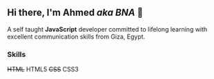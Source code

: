 ## Hi there, I'm Ahmed _aka BNA_ 👋

A self taught **JavaScript** developer committed to lifelong learning with excellent communication skills from Giza, Egypt.

### Skills

~~HTML~~ HTML5
~~CSS~~ CSS3
